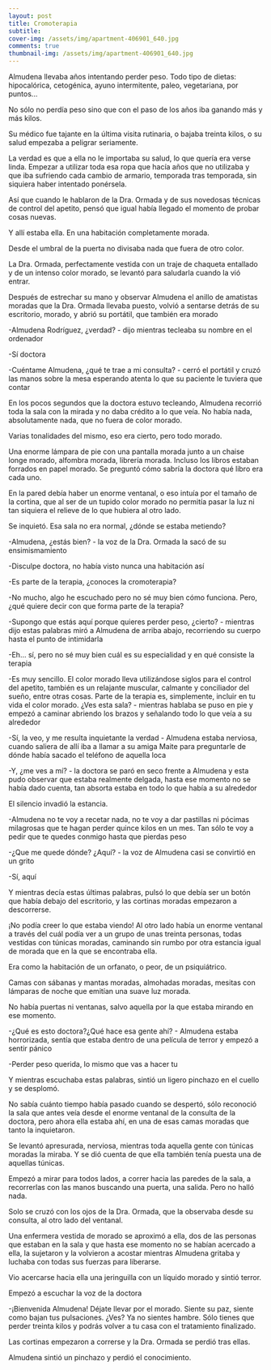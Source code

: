 ```yaml
---
layout: post
title: Cromoterapia
subtitle: 
cover-img: /assets/img/apartment-406901_640.jpg
comments: true
thumbnail-img: /assets/img/apartment-406901_640.jpg
---
```



Almudena llevaba años intentando perder peso. Todo tipo de dietas: hipocalórica, cetogénica, ayuno intermitente, paleo, vegetariana, por puntos... 

No sólo no perdía peso sino que con el paso de los años iba ganando más y más kilos.

Su médico fue tajante en la última visita rutinaria, o bajaba treinta kilos, o su salud empezaba a peligrar seriamente.

  
La verdad es que a ella no le importaba su salud, lo que quería era verse linda. Empezar a utilizar toda esa ropa que hacía años que no utilizaba y que iba sufriendo cada cambio de armario, temporada tras temporada, sin siquiera haber intentado ponérsela.

  
Así que cuando le hablaron de la Dra. Ormada y de sus novedosas técnicas de control del apetito, pensó que igual había llegado el momento de probar cosas nuevas.

  
Y allí estaba ella. En una habitación completamente morada. 

Desde el umbral de la puerta no divisaba nada que fuera de otro color. 

La Dra. Ormada, perfectamente vestida con un traje de chaqueta entallado y de un intenso color morado, se levantó para saludarla cuando la vió entrar.

Después de estrechar su mano y observar Almudena el anillo de amatistas moradas que la Dra. Ormada llevaba puesto, volvió a sentarse detrás de su escritorio, morado, y abrió su portátil, que también era morado

  
-Almudena Rodríguez, ¿verdad? - dijo mientras tecleaba su nombre en el ordenador
    
-Sí doctora
    
-Cuéntame Almudena, ¿qué te trae a mi consulta? - cerró el portátil y cruzó las manos sobre la mesa esperando atenta lo que su paciente le tuviera que contar
    


En los pocos segundos que la doctora estuvo tecleando, Almudena recorrió toda la sala con la mirada y no daba crédito a lo que veía. No había nada, absolutamente nada, que no fuera de color morado. 

Varias tonalidades del mismo, eso era cierto, pero todo morado.

Una enorme lámpara de pie con una pantalla morada junto a un chaise longe morado, alfombra morada, librería morada. Incluso los libros estaban forrados en papel morado. Se preguntó cómo sabría la doctora qué libro era cada uno.

  
En la pared debía haber un enorme ventanal, o eso intuía por el tamaño de la cortina, que al ser de un tupido color morado no permitía pasar la luz ni tan siquiera el relieve de lo que hubiera al otro lado.

Se inquietó. Esa sala no era normal, ¿dónde se estaba metiendo?

  

-Almudena, ¿estás bien? - la voz de la Dra. Ormada la sacó de su ensimismamiento
    
-Disculpe doctora, no había visto nunca una habitación así
    
-Es parte de la terapia, ¿conoces la cromoterapia?
    
-No mucho, algo he escuchado pero no sé muy bien cómo funciona. Pero, ¿qué quiere decir con que forma parte de la terapia?
    
-Supongo que estás aquí porque quieres perder peso, ¿cierto? - mientras dijo estas palabras miró a Almudena de arriba abajo, recorriendo su cuerpo hasta el punto de intimidarla
    
-Eh… sí, pero no sé muy bien cuál es su especialidad y en qué consiste la terapia
    
-Es muy sencillo. El color morado lleva utilizándose siglos para el control del apetito, también es un relajante muscular, calmante y conciliador del sueño, entre otras cosas. Parte de la terapia es, simplemente, incluir en tu vida el color morado. ¿Ves esta sala? - mientras hablaba se puso en pie y empezó a caminar abriendo los brazos y señalando todo lo que veía a su alrededor
    
-Sí, la veo, y me resulta inquietante la verdad - Almudena estaba nerviosa, cuando saliera de allí iba a llamar a su amiga Maite para preguntarle de dónde había sacado el teléfono de aquella loca
    
-Y, ¿me ves a mí? - la doctora se paró en seco frente a Almudena y esta pudo observar que estaba realmente delgada, hasta ese momento no se había dado cuenta, tan absorta estaba en todo lo que había a su alrededor
    

  

El silencio invadió la estancia.

  

-Almudena no te voy a recetar nada, no te voy a dar pastillas ni pócimas milagrosas que te hagan perder quince kilos en un mes. Tan sólo te voy a pedir que te quedes conmigo hasta que pierdas peso
    
-¿Que me quede dónde? ¿Aquí? - la voz de Almudena casi se convirtió en un grito
    
-Sí, aquí
    

  

Y mientras decía estas últimas palabras, pulsó lo que debía ser un botón que había debajo del escritorio, y las cortinas moradas empezaron a descorrerse.

¡No podía creer lo que estaba viendo! Al otro lado había un enorme ventanal a través del cuál podía ver a un grupo de unas treinta personas, todas vestidas con túnicas moradas, caminando sin rumbo por otra estancia igual de morada que en la que se encontraba ella.

Era como la habitación de un orfanato, o peor, de un psiquiátrico. 

Camas con sábanas y mantas moradas, almohadas moradas, mesitas con lámparas de noche que emitían una suave luz morada.

No había puertas ni ventanas, salvo aquella por la que estaba mirando en ese momento.

  

-¿Qué es esto doctora?¿Qué hace esa gente ahí? - Almudena estaba horrorizada, sentía que estaba dentro de una película de terror y empezó a sentir pánico 
    
-Perder peso querida, lo mismo que vas a hacer tu
    

  

Y mientras escuchaba estas palabras, sintió un ligero pinchazo en el cuello y se desplomó. 

  

No sabía cuánto tiempo había pasado cuando se despertó, sólo reconoció la sala que antes veía desde el enorme ventanal de la consulta de la doctora, pero ahora ella estaba ahí, en una de esas camas moradas que tanto la inquietaron.

Se levantó apresurada, nerviosa, mientras toda aquella gente con túnicas moradas la miraba. Y se dió cuenta de que ella también tenía puesta una de aquellas túnicas.

  

Empezó a mirar para todos lados, a correr hacia las paredes de la sala, a recorrerlas con las manos buscando una puerta, una salida. Pero no halló nada. 

Solo se cruzó con los ojos de la Dra. Ormada, que la observaba desde su consulta, al otro lado del ventanal.

  

Una enfermera vestida de morado se aproximó a ella, dos de las personas que estaban en la sala y que hasta ese momento no se habían acercado a ella, la sujetaron y la volvieron a acostar mientras Almudena gritaba y luchaba con todas sus fuerzas para liberarse.

Vio acercarse hacia ella una jeringuilla con un líquido morado y sintió terror.

  

Empezó a escuchar la voz de la doctora

  

-¡Bienvenida Almudena! Déjate llevar por el morado. Siente su paz, siente como bajan tus pulsaciones. ¿Ves? Ya no sientes hambre. Sólo tienes que perder treinta kilos y podrás volver a tu casa con el tratamiento finalizado.
    

  

Las cortinas empezaron a correrse y la Dra. Ormada se perdió tras ellas.

Almudena sintió un pinchazo y perdió el conocimiento.
